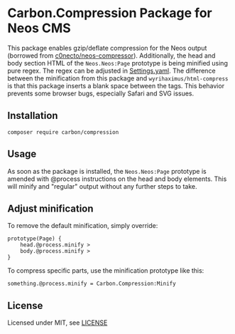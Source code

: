 Carbon.Compression Package for Neos CMS
=======================================

This package enables gzip/deflate compression for the Neos output (borrowed from [c0necto/neos-compressor](https://github.com/c0necto/neos-compressor)). Additionally, the head and body section HTML of the `Neos.Neos:Page` prototype is being minified using pure regex. The regex can be adjusted in [Settings.yaml](Configuration/Settings.yaml). The difference between the minification from this package and `wyrihaximus/html-compress` is that this package inserts a blank space between the tags. This behavior prevents some browser bugs, especially Safari and SVG issues.


Installation
------------

```
composer require carbon/compression
```


Usage
-----

As soon as the package is installed, the `Neos.Neos:Page` prototype is amended with @process instructions on the head and body elements. This will minify and "regular" output without any further steps to take.


Adjust minification
-------------------

To remove the default minification, simply override:

```
prototype(Page) {
    head.@process.minify >
    body.@process.minify >
}
```

To compress specific parts, use the minification prototype like this:

```
something.@process.minify = Carbon.Compression:Minify
```


License
-------

Licensed under MIT, see [LICENSE](LICENSE)
